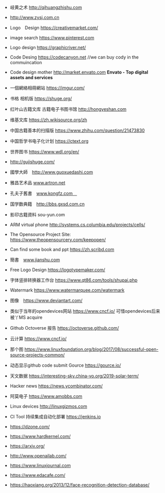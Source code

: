 * 岐黄之术 http://qihuangzhishu.com  
* http://www.zysj.com.cn

* Logo　Design https://creativemarket.com/
* image search https://www.pinterest.com
* Logo design https://graphicriver.net/
* Code Desing https://codecanyon.net //we can buy cody in the commuincation
* Code design mother http://market.envato.com
**Envato - Top digital assets and services**
* 一個網絡相冊網站 https://imgur.com/

* 书格 相机版 https://shuge.org/
* 红叶山古籍文库 古籍电子书图书馆 http://hongyeshan.com
* 维基文库 https://zh.wikisource.org/zh
* 中国古籍善本的扫描版 https://www.zhihu.com/question/21473830
* 中国哲学书电子化计划 https://ctext.org 
* 世界图书 https://www.wdl.org/en/
* http://gujishuge.com/
* 國學大師　http://www.guoxuedashi.com
* 雅昌艺术品 www.artron.net
* 孔夫子舊書　www.kongfz.com　

* 国学数典籍　http://bbs.gxsd.com.cn
* 影印古籍資料 sou-yun.com


* ARM virtual phone http://systems.cs.columbia.edu/projects/cells/         
* The Opensource Project Site: https://www.theopensourcery.com/keepopen/
* Can find some book and ppt https://zh.scribd.com
* 簡書　www.jianshu.com
* Free Logo Design https://logotypemaker.com/
* 字体竖排转换器工作台 https://www.qt86.com/tools/shupai.php
* Watermark https://www.watermarquee.com/watermark

* 图像　https://www.deviantart.com/
* 类似于当年的opendevices网站 https://www.cncf.io/ 可惜opendevices后来被丫MS acquire
* Github Octoverse 报告 https://octoverse.github.com/
* 云计算 https://www.cncf.io/ 
* 那个图 https://www.linuxfoundation.org/blog/2017/08/successful-open-source-projects-common/
* 动态显示github code submit Gource https://gource.io/
* 天文数据 https://interesting-sky.china-vo.org/2019-solar-term/
* Hacker news https://news.ycombinator.com/
* 阿莫电子 https://www.amobbs.com
* Linux devices http://linuxgizmos.com
* CI Tool 持续集成自动化部署 https://jenkins.io
* https://dzone.com/
* https://www.hardkernel.com/
* https://arxiv.org/
* http://www.openailab.com/
* https://www.linuxjournal.com
* https://www.edacafe.com/
* https://haoxiang.org/2013/12/face-recognition-detection-database/
